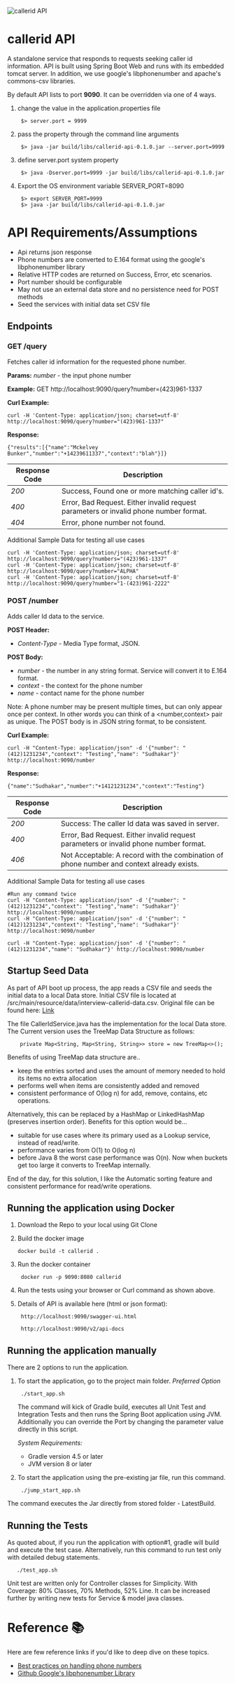 
![callerid API](http://callapps.studio/images/ic_callerid_logo.png "callerid API")
# callerid API

A standalone service that responds to requests seeking caller id information.
API is built using Spring Boot Web and runs with its embedded tomcat server. 
In addition, we use google's libphonenumber and apache's commons-csv libraries.

By default API lists to port **9090**.  It can be overridden via one of 4 ways.
    
1. change the value in the application.properties file

        $> server.port = 9999
    
2. pass the property through the command line arguments

        $> java -jar build/libs/callerid-api-0.1.0.jar --server.port=9999

3. define server.port system property

        $> java -Dserver.port=9999 -jar build/libs/callerid-api-0.1.0.jar
        
4. Export the OS environment variable SERVER_PORT=8090 

        $> export SERVER_PORT=9999
        $> java -jar build/libs/callerid-api-0.1.0.jar


# API Requirements/Assumptions
- Api returns json response
- Phone numbers are converted to E.164 format using the google's libphonenumber library
- Relative HTTP codes are returned on Success, Error, etc scenarios.
- Port number should be configurable
- May not use an external data store and no persistence need for POST methods
- Seed the services with initial data set CSV file

## Endpoints

### GET /query

Fetches caller id information for the requested phone number.

**Params:**
*number* - the input phone number

**Example:**
GET http://localhost:9090/query?number=(423)961-1337

**Curl Example:**

    curl -H 'Content-Type: application/json; charset=utf-8' http://localhost:9090/query?number="(423)961-1337"

**Response:**

    {"results":[{"name":"Mckelvey Bunker","number":"+14239611337","context":"blah"}]}


Response Code | Description
---           | --- 
 *200*        | Success, Found one or more matching caller id's.
 *400*        | Error, Bad Request.  Either invalid request parameters or invalid phone number format.
 *404*        | Error, phone number not found.

Additional Sample Data for testing all use cases

    curl -H 'Content-Type: application/json; charset=utf-8' http://localhost:9090/query?numbers="(423)961-1337"
    curl -H 'Content-Type: application/json; charset=utf-8' http://localhost:9090/query?number="ALPHA"
    curl -H 'Content-Type: application/json; charset=utf-8' http://localhost:9090/query?number="1-(423)961-2222"

### POST /number

Adds caller Id data to the service.

**POST Header:**
* *Content-Type* - Media Type format, JSON.

**POST Body:**
* *number*  - the number in any string format.  Service will convert it to E.164 format.
* *context* - the context for the phone number
* *name*    - contact name for the phone number

Note: A phone number may be present multiple times, but can only appear once per context. In other words you can think of a <number,context> pair as unique.
The POST body is in JSON string format, to be consistent.

**Curl Example:**

    curl -H "Content-Type: application/json" -d '{"number": "(412)1231234","context": "Testing","name": "Sudhakar"}' http://localhost:9090/number

**Response:**

    {"name":"Sudhakar","number":"+14121231234","context":"Testing"}
    

Response Code | Description
---           | --- 
*200*         | Success: The caller Id data was saved in server.
*400*         | Error, Bad Request.  Either invalid request parameters or invalid phone number format. 
*406*         | Not Acceptable: A record with the combination of phone number and context already exists.

Additional Sample Data for testing all use cases

    #Run any command twice
    curl -H "Content-Type: application/json" -d '{"number": "(412)1231234","context": "Testing","name": "Sudhakar"}' http://localhost:9090/number
    curl -H "Content-Type: application/json" -d '{"number": "(412)1231234","context": "Testing","name": "Sudhakar"}' http://localhost:9090/number
    
    curl -H "Content-Type: application/json" -d '{"number": "(412)1231234","name": "Sudhakar"}' http://localhost:9090/number

## Startup Seed Data

As part of API boot up process, the app reads a CSV file and seeds the initial data to a local Data store.
Initial CSV file is located at /src/main/resource/data/interview-callerid-data.csv.
Original file can be found here: [Link](https://www.dropbox.com/s/0hmkx242o42g924/interview-callerid-data.csv.gz?dl=0)

The file CallerIdService.java has the implementation for the local Data store.
The Current version uses the TreeMap Data Structure as follows:

        private Map<String, Map<String, String>> store = new TreeMap<>();

Benefits of using TreeMap data structure are..
- keep the entries sorted and uses the amount of memory needed to hold its items no extra allocation
- performs well when items are consistently added and removed
- consistent performance of O(log n) for add, remove, contains, etc operations.

Alternatively, this can be replaced by a HashMap or LinkedHashMap (preserves insertion order).
Benefits for this option would be...
- suitable for use cases where its primary used as a Lookup service, instead of read/write. 
- performance varies from  O(1) to O(log n)
- before Java 8 the worst case performance was O(n).  Now when buckets get too large it converts to TreeMap internally.

End of the day, for this solution, I like the Automatic sorting feature and consistent performance for read/write operations.

## Running the application using Docker

1. Download the Repo to your local using Git Clone
2. Build the docker image

       docker build -t callerid .

3. Run the docker container

        docker run -p 9090:8080 callerid
    
4. Run the tests using your browser or Curl command as shown above.  

5. Details of API is available here (html or json format):

        http://localhost:9090/swagger-ui.html

        http://localhost:9090/v2/api-docs

## Running the application manually

There are 2 options to run the application.

1. To start the application, go to the project main folder. *Preferred Option*

        ./start_app.sh

    The command will kick of Gradle build, executes all Unit Test and Integration Tests and then runs the Spring Boot application using JVM.  Additionally you can override the Port by changing the parameter value directly in this script.
    
    *System Requirements:*
    - Gradle version 4.5 or later
    - JVM version 8 or later


2. To start the application using the pre-existing jar file, run this command.

        ./jump_start_app.sh
        
The command executes the Jar directly from stored folder - LatestBuild.

## Running the Tests

As quoted about, if you run the application with option#1, gradle will build and execute the test case.
Alternatively, run this command to run test only with detailed debug statements.

       ./test_app.sh

Unit test are written only for Controller classes for Simplicity.  With Coverage: 80% Classes, 70% Methods, 52% Line.
It can be increased further by writing new tests for Service & model java classes.

# Reference :books:

Here are few reference links if you'd like  to deep dive on these topics.
- [Best practices on handling phone numbers](https://mojolingo.com/blog/2015/best-practices-handling-phone-numbers/)
- [Github Google's libphonenumber Library](https://github.com/googlei18n/libphonenumber)


